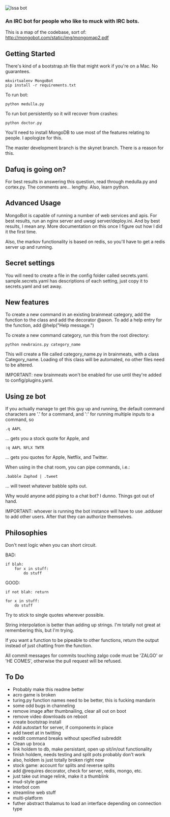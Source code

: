 ![Issa bot](http://mongobot.com/static/img/mongobot.png)

<h3>An IRC bot for people who like to muck with IRC bots.</h3>

This is a map of the codebase, sort of: http://mongobot.com/static/img/mongomap2.pdf


Getting Started
---------------

There's kind of a bootstrap.sh file that might work if you're on a Mac. No
guarantees.

    mkvirtualenv MongoBot
    pip install -r requirements.txt

To run bot: 

    python medulla.py

To run bot persistently so it will recover from crashes: 

    python doctor.py

You'll need to install MongoDB to use most of the features relating to people. I apologize for this.

The master development branch is the skynet branch. There is a reason for this.


Dafuq is going on?
------------------

For best results in answering this question, read through medulla.py and cortex.py. 
The comments are... lengthy. Also, learn python. 


Advanced Usage
--------------

MongoBot is capable of running a number of web services and apis. For best
results, run an nginx server and uwsgi server/deploy.ini. And by best results,
I mean any. More documentation on this once I figure out how I did it the 
first time.

Also, the markov functionality is based on redis, so you'll have to get a 
redis server up and running.


Secret settings
---------------

You will need to create a file in the config folder called secrets.yaml.
sample.secrets.yaml has descriptions of each setting, just copy it to
secrets.yaml and set away.


New features
------------

To create a new command in an existing brainmeat category, add the
function to the class and add the decorator @axon. To add a help entry
for the function, add @help("Help message.")

To create a new command category, run this from the root directory: 

    python newbrains.py category_name

This will create a file called category_name.py in brainmeats, with
a class Category_name. Loading of this class will be automated, no
other files need to be altered.

IMPORTANT: new brainmeats won't be enabled for use until they're
added to config/plugins.yaml.


Using ze bot
------------

If you actually manage to get this guy up and running, the default
command characters are '.' for a command, and ':' for running multiple
inputs to a command, so

    .q AAPL

... gets you a stock quote for Apple, and 

    :q AAPL NFLX TWTR

... gets you quotes for Apple, Netflix, and Twitter.

When using in the chat room, you can pipe commands, i.e.:

    .babble Zaphod | .tweet

... will tweet whatever babble spits out.

Why would anyone add piping to a chat bot? I dunno. Things got out of hand.

IMPORTANT: whoever is running the bot instance will have to use
.adduser to add other users. After that they can authorize themselves.


Philosophies
------------

Don't nest logic when you can short circuit.

BAD:

    if blah:
        for x in stuff:
            do stuff

GOOD:

    if not blah: return
    
    for x in stuff:
        do stuff

Try to stick to single quotes wherever possible.

String interpolation is better than adding up strings. I'm totally 
not great at remembering this, but I'm trying.

If you want a function to be pipeable to other functions, return the output
instead of just chatting from the function. 

All commit messages for commits touching zalgo code must be 'ZALGO' or 'HE COMES',
otherwise the pull request will be refused.


To Do
-----

+ Probably make this readme better
+ acro game is broken
+ turing.py function names need to be better, this is fucking mandarin
+ some odd bugs in channeling
+ remove image after thumbnailing, clear all out on boot
+ remove video downloads on reboot
+ create bootstrap install
+ Add autostart for server, if components in place
+ add tweet at in twitting
+ reddit command breaks without specified subreddit
+ Clean up broca
+ link holdem to db, make persistant, open up sit/in/out functionality
+ finish holdem, needs testing and split pots probably don't work
+ also, holdem is just totally broken right now
+ stock game: account for splits and reverse splits
+ add @requires decorator, check for server, redis, mongo, etc.
+ just take out image relink, make it a thumblink
+ mud-style game
+ interbot com
+ streamline web stuff
+ multi-platform
+ futher abstract thalamus to load an interface depending on connection type

